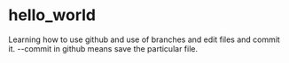 # hello_world
Learning how to use github and use of branches and edit files and commit it.
--commit in github means save the particular file.
